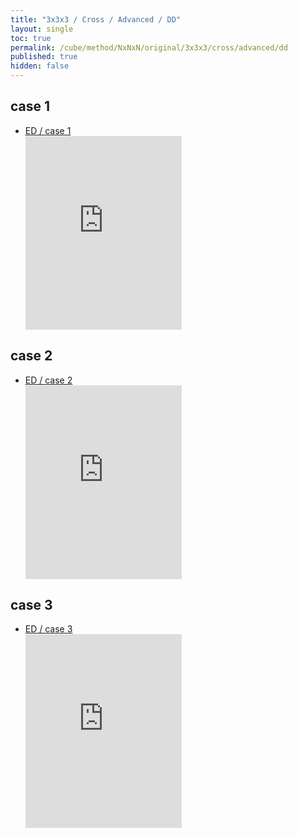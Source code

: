 ```yaml
---
title: "3x3x3 / Cross / Advanced / DD"
layout: single
toc: true
permalink: /cube/method/NxNxN/original/3x3x3/cross/advanced/dd
published: true
hidden: false
---
```


<head>
  <base target="_blank">
  <style>
    .iframe-wrapper {
      overflow    : hidden;
    }
    iframe {
      width       : 250px;
      height      : 330px;
      margin-top  : -20px;
      border      : none;
    }
  </style>
</head>



## case 1

- [ED / case 1](/cube/method/NxNxN/original/3x3x3/cross/advanced/ed#case-1)
  <div class="iframe-wrapper">
    <iframe
      scrolling="no"
      src="https://ruwix.com/widget/3d/?alg=R%20y'%20R%20F&colored=U%20FD%20RD&setupmoves=y&hover=9&speed=500&flags=canvas"
    ></iframe>
  </div>



## case 2

- [ED / case 2](/cube/method/NxNxN/original/3x3x3/cross/advanced/ed#case-2)
  <div class="iframe-wrapper">
    <iframe
      scrolling="no"
      src="https://ruwix.com/widget/3d/?alg=R%20y'%20R%20D%20F&colored=U%20FD%20BD&setupmoves=y&hover=9&speed=500&flags=canvas"
    ></iframe>
  </div>



## case 3

- [ED / case 3](/cube/method/NxNxN/original/3x3x3/cross/advanced/ed#case-3)
  <div class="iframe-wrapper">
    <iframe
      scrolling="no"
      src="https://ruwix.com/widget/3d/?alg=R%20y'%20R%20D2%20F&colored=U%20FD%20LD&setupmoves=y&hover=9&speed=500&flags=canvas"
    ></iframe>
  </div>
